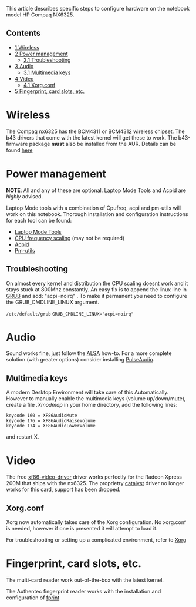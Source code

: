 This article describes specific steps to configure hardware on the notebook model HP Compaq NX6325.

## Contents

*   [1 Wireless](#Wireless)
*   [2 Power management](#Power_management)
    *   [2.1 Troubleshooting](#Troubleshooting)
*   [3 Audio](#Audio)
    *   [3.1 Multimedia keys](#Multimedia_keys)
*   [4 Video](#Video)
    *   [4.1 Xorg.conf](#Xorg.conf)
*   [5 Fingerprint, card slots, etc.](#Fingerprint.2C_card_slots.2C_etc.)

# Wireless

The Compaq nx6325 has the BCM4311 or BCM4312 wireless chipset. The b43 drivers that come with the latest kernel will get these to work. The b43-firmware package **must** also be installed from the AUR. Details can be found [here](/index.php/Broadcom_wireless#b43.2Fb43legacy "Broadcom wireless")

# Power management

**NOTE**: All and any of these are optional. Laptop Mode Tools and Acpid are *highly* advised.

Laptop Mode tools with a combination of Cpufreq, acpi and pm-utils will work on this notebook. Thorough installation and configuration instructions for each tool can be found:

*   [Laptop Mode Tools](/index.php/Laptop_Mode_Tools "Laptop Mode Tools")
*   [CPU frequency scaling](/index.php/CPU_frequency_scaling "CPU frequency scaling") (may not be required)
*   [Acpid](/index.php/Acpid "Acpid")
*   [Pm-utils](/index.php/Pm-utils "Pm-utils")

## Troubleshooting

On almost every kernel and distribution the CPU scaling doesnt work and it stays stuck at 800Mhz constantly. An easy fix is to append the linux line in [GRUB](/index.php/GRUB "GRUB") and add: "acpi=noirq" . To make it permanent you need to configure the GRUB_CMDLINE_LINUX argument.

 `/etc/default/grub`  `GRUB_CMDLINE_LINUX="acpi=noirq"` 

# Audio

Sound works fine, just follow the [ALSA](/index.php/ALSA "ALSA") how-to. For a more complete solution (with greater options) consider installing [PulseAudio](/index.php/PulseAudio "PulseAudio").

## Multimedia keys

A modern Desktop Environment will take care of this Automatically. However to manually enable the multimedia keys (volume up/down/mute), create a file *.Xmodmap* in your home directory, add the following lines:

```
keycode 160 = XF86AudioMute
keycode 176 = XF86AudioRaiseVolume
keycode 174 = XF86AudioLowerVolume

```

and restart X.

# Video

The free [xf86-video-driver](/index.php/ATI "ATI") driver works perfectly for the Radeon Xpress 200M that ships with the nx6325\. The proprietry [catalyst](/index.php/ATI#ATI_Catalyst_proprietary_driver "ATI") driver no longer works for this card, support has been dropped.

## Xorg.conf

Xorg now automatically takes care of the Xorg configuration. No xorg.conf is needed, however if one is presented it will attempt to load it.

For troubleshooting or setting up a complicated environment, refer to [Xorg](/index.php/Xorg "Xorg")

# Fingerprint, card slots, etc.

The multi-card reader work out-of-the-box with the latest kernel.

The Authentec fingerprint reader works with the installation and configuration of [fprint](/index.php/Fprint "Fprint")